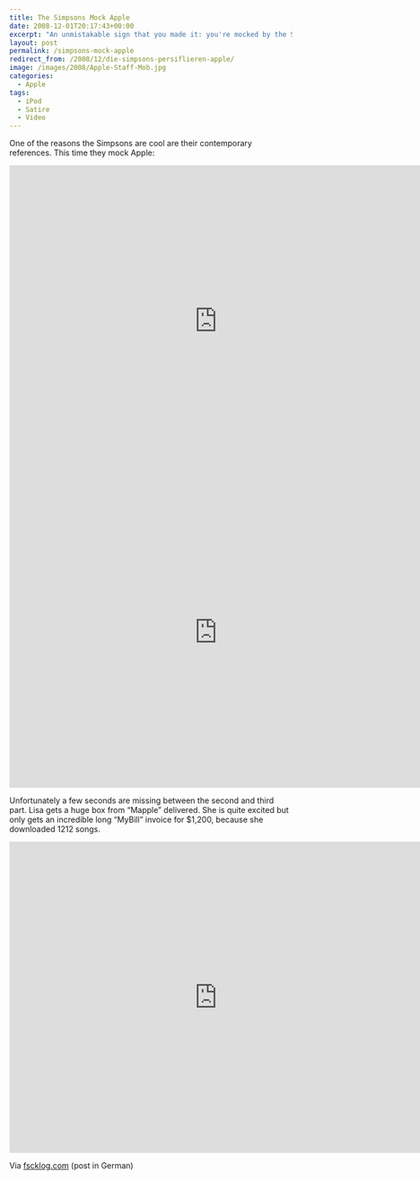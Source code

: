 ```yaml
---
title: The Simpsons Mock Apple
date: 2008-12-01T20:17:43+00:00
excerpt: "An unmistakable sign that you made it: you're mocked by the Simpsons."
layout: post
permalink: /simpsons-mock-apple
redirect_from: /2008/12/die-simpsons-persiflieren-apple/
image: /images/2008/Apple-Staff-Mob.jpg
categories:
  - Apple
tags:
  - iPod
  - Satire
  - Video
---
```

One of the reasons the Simpsons are cool are their contemporary references. This time they mock Apple:

<iframe src="https://www.youtube-nocookie.com/embed/7L2fsubA2-c" width="740" height="555" frameborder="0" allowfullscreen="allowfullscreen"></iframe>

<iframe src="https://www.youtube-nocookie.com/embed/CZGIn9bpALo" width="740" height="555" frameborder="0" allowfullscreen="allowfullscreen"></iframe>

Unfortunately a few seconds are missing between the second and third part. Lisa gets a huge box from “Mapple” delivered. She is quite excited but only gets an incredible long “MyBill” invoice for $1,200, because she downloaded 1212 songs.

<iframe src="https://www.youtube-nocookie.com/embed/WL2l_Q1AR_Q" width="740" height="555" frameborder="0" allowfullscreen="allowfullscreen"></iframe>

Via [fscklog.com](http://www.fscklog.com/2008/12/the-simpsons---ein-besuch-im-mapple-store-video.html) (post in German)